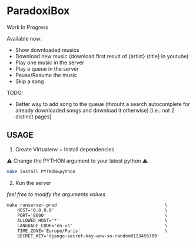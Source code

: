 # ParadoxiBox

Work In Progress

Available now:
- Show downloaded musics
- Download new music (download first result of {artist} {title} in youtube)
- Play one music in the server
- Play a queue in the server
- Pause/Resume the music
- Skip a song

TODO:
- Better way to add song to the queue (throuht a search autocomplete for already downloaded songs and download it otherwise) [i.e.: not 2 distinct pages]

## USAGE

1. Create Virtualenv + Install dependencies

:warning: Change the PYTHON argument to your latest python :warning:

```bash
make install PYTHON=python
```

2. Run the server

*feel free to modify the arguments values*

```
make runserver-prod                                         \
    HOST='0.0.0.0'                                          \
    PORT='8000'                                             \
    ALLOWED_HOST='*'                                        \
    LANGUAGE_CODE='en-us'                                   \
    TIME_ZONE='Europe/Paris'                                \
    SECRET_KEY='django-secret-key-wow-so-random0123456789'
```
